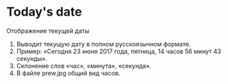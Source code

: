 # Today's date
Отображение текущей даты
1. Выводит текущую дату в полном русскоязычном формате.
2. Пример: «Сегодня 23 июня 2017 года, пятница, 14 часов 56 минут 43 секунды».
3. Склонение слов «час», «минута», «секунда».
4. В файле prew.jpg общий вид часов.
